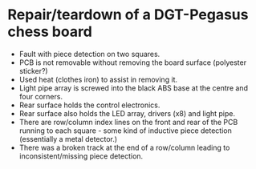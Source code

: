 Repair/teardown of a DGT-Pegasus chess board
===============

* Fault with piece detection on two squares.
* PCB is not removable without removing the board surface (polyester sticker?)
* Used heat (clothes iron) to assist in removing it.
* Light pipe array is screwed into the black ABS base at the centre and four corners.
* Rear surface holds  the control electronics.
* Rear surface also holds the LED array, drivers (x8) and light pipe.
* There are row/column index lines on the front and rear of the PCB running to each square - some kind of inductive piece detection (essentially a metal detector.)
* There was a broken track at the end of a row/column leading to inconsistent/missing piece detection.
